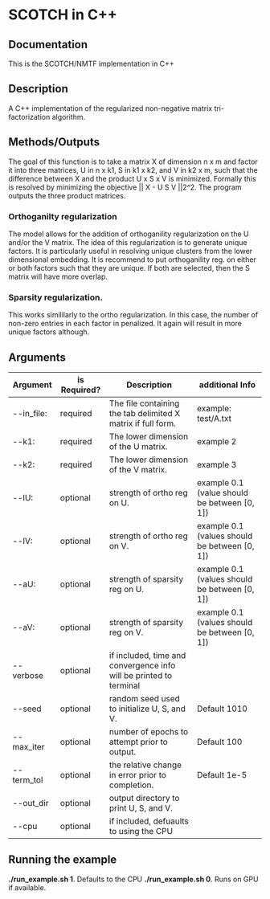 # SCOTCH in C++

## Documentation
This is the SCOTCH/NMTF implementation in C++


## Description 
A C++ implementation of the regularized non-negative matrix tri-factorization algorithm. 

## Methods/Outputs
The goal of this function is to take a matrix X of dimension n x m and factor it into three matrices, U in n x k1, S in k1 x k2, and V in k2 x m, such that the difference between X and the product U x S x V is minimized. Formally this is resolved by minimizing the objective || X - U S V ||2^2. The program outputs the three product matrices. 

### Orthoganilty regularization
The model allows for the addition of orthoganility regularization on the U and/or the V matrix. The idea of this regularization is to generate unique factors. It is particularly useful in resolving unique clusters from the lower dimensional embedding. It is recommend to put orthoganility reg. on either or both factors such that they are unique. If both are selected, then the S matrix will have more overlap. 

### Sparsity regularization. 
This works simililarly to the ortho regularization. In this case, the number of non-zero entries in each factor in penalized. It again will result in more unique factors although. 

## Arguments 

| Argument | is Required? | Description | additional Info                               |
| ---------|--------------|-------------|-----------------------------------------------|
| --in_file: | required | The file containing the tab delimited X matrix if full form. | example: test/A.txt                           |
| --k1:		   | required |	The lower dimension of the U matrix.                         | example 2                                     | 
| --k2:		   | required | The lower dimension of the V matrix.                         | example 3                                     |
| --lU:		   | optional	|	strength of ortho reg on U.                                  | example 0.1 (value should be between [0, 1])  |
| --lV:		   | optional	|	strength of ortho reg on V.                                  | example 0.1 (values should be between [0, 1]) |
| --aU:		   | optional	|	strength of sparsity reg on U. | example 0.1 (values should be between [0, 1]) |
| --aV:		   | optional	|	strength of sparsity reg on V. | example 0.1 (values should be between [0, 1]) |
| --verbose	 | optional |		if included, time and convergence info will be printed to terminal |
| --seed		 | optional	|	random seed used to initialize U, S, and V. | Default 1010                                  |
| --max_iter | optional	|	number of epochs to attempt prior to output.| Default 100                                   |
| --term_tol | optional	|	the relative change in error prior to completion. | Default 1e-5                                  |	
| --out_dir	 | optional	|	output directory to print U, S, and V.  |
| --cpu		   | optional	|	if included, defuaults to using the CPU | 

## Running the example 
**./run_example.sh 1**.  Defaults to the CPU 
**./run_example.sh 0**.  Runs on GPU if available. 
